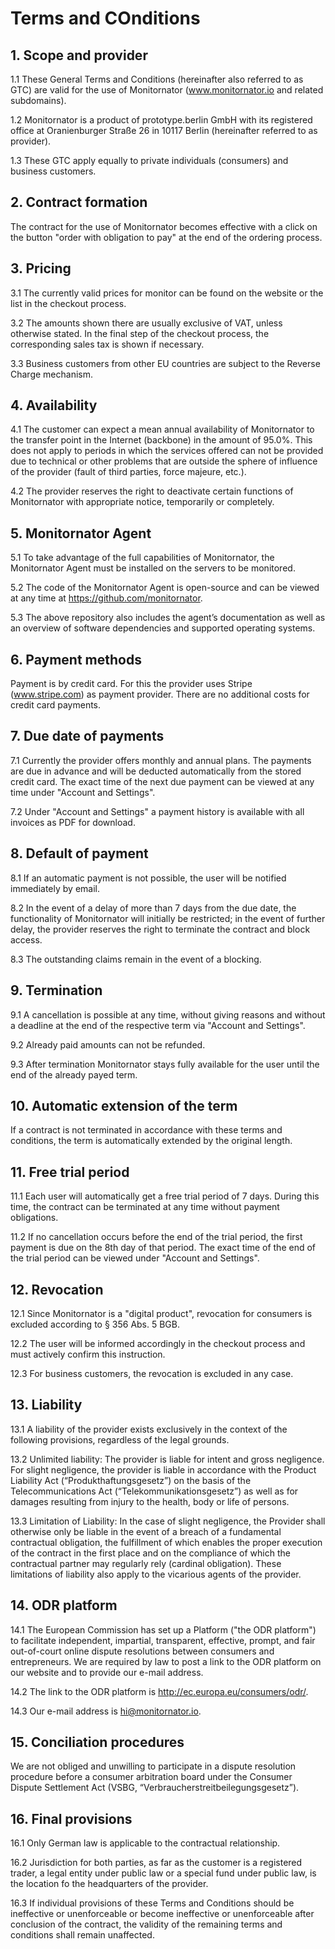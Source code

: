 # Terms and COnditions

## 1. Scope and provider

1.1 These General Terms and Conditions (hereinafter also referred to as GTC) are valid for the use of Monitornator (www.monitornator.io and related subdomains).

1.2 Monitornator is a product of prototype.berlin GmbH with its registered office at Oranienburger Straße 26 in 10117 Berlin (hereinafter referred to as provider).

1.3 These GTC apply equally to private individuals (consumers) and business customers.

## 2. Contract formation

The contract for the use of Monitornator becomes effective with a click on the button "order with obligation to pay" at the end of the ordering process.

## 3. Pricing

3.1 The currently valid prices for monitor can be found on the website or the list in the checkout process.

3.2 The amounts shown there are usually exclusive of VAT, unless otherwise stated. In the final step of the checkout process, the corresponding sales tax is shown if necessary.

3.3 Business customers from other EU countries are subject to the Reverse Charge mechanism.

## 4. Availability

4.1 The customer can expect a mean annual availability of Monitornator to the transfer point in the Internet (backbone) in the amount of 95.0%. This does not apply to periods in which the services offered can not be provided due to technical or other problems that are outside the sphere of influence of the provider (fault of third parties, force majeure, etc.).

4.2 The provider reserves the right to deactivate certain functions of Monitornator with appropriate notice, temporarily or completely.

## 5. Monitornator Agent

5.1 To take advantage of the full capabilities of Monitornator, the Monitornator Agent must be installed on the servers to be monitored.

5.2 The code of the Monitornator Agent is open-source and can be viewed at any time at <a href="https://github.com/monitornator" target="_blank">https://github.com/monitornator</a>.

5.3 The above repository also includes the agent’s documentation as well as an overview of software dependencies and supported operating systems.

## 6. Payment methods

Payment is by credit card. For this the provider uses Stripe (<a href="http://www.stripe.com" target="_blank">www.stripe.com</a>) as payment provider. There are no additional costs for credit card payments.

## 7. Due date of payments

7.1 Currently the provider offers monthly and annual plans. The payments are due in advance and will be deducted automatically from the stored credit card. The exact time of the next due payment can be viewed at any time under "Account and Settings".

7.2 Under "Account and Settings" a payment history is available with all invoices as PDF for download.

## 8. Default of payment

8.1 If an automatic payment is not possible, the user will be notified immediately by email.

8.2 In the event of a delay of more than 7 days from the due date, the functionality of Monitornator will initially be restricted; in the event of further delay, the provider reserves the right to terminate the contract and block access.

8.3 The outstanding claims remain in the event of a blocking.

## 9. Termination

9.1 A cancellation is possible at any time, without giving reasons and without a deadline at the end of the respective term via "Account and Settings".

9.2 Already paid amounts can not be refunded.

9.3 After termination Monitornator stays fully available for the user until the end of the already payed term.

## 10. Automatic extension of the term

If a contract is not terminated in accordance with these terms and conditions, the term is automatically extended by the original length.

## 11. Free trial period

11.1 Each user will automatically get a free trial period of 7 days. During this time, the contract can be terminated at any time without payment obligations.

11.2 If no cancellation occurs before the end of the trial period, the first payment is due on the 8th day of that period. The exact time of the end of the trial period can be viewed under "Account and Settings".

## 12. Revocation

12.1 Since Monitornator is a "digital product", revocation for consumers is excluded according to § 356 Abs. 5 BGB.

12.2 The user will be informed accordingly in the checkout process and must actively confirm this instruction.

12.3 For business customers, the revocation is excluded in any case.

## 13. Liability

13.1 A liability of the provider exists exclusively in the context of the following provisions, regardless of the legal grounds.

13.2 Unlimited liability: The provider is liable for intent and gross negligence. For slight negligence, the provider is liable in accordance with the Product Liability Act (“Produkthaftungsgesetz”) on the basis of the Telecommunications Act (“Telekommunikationsgesetz”) as well as for damages resulting from injury to the health, body or life of persons.

13.3 Limitation of Liability: In the case of slight negligence, the Provider shall otherwise only be liable in the event of a breach of a fundamental contractual obligation, the fulfillment of which enables the proper execution of the contract in the first place and on the compliance of which the contractual partner may regularly rely (cardinal obligation). These limitations of liability also apply to the vicarious agents of the provider.

## 14. ODR platform

14.1 The European Commission has set up a Platform ("the ODR platform") to facilitate independent, impartial, transparent, effective, prompt, and fair out-of-court online dispute resolutions between consumers and entrepreneurs. We are required by law to post a link to the ODR platform on our website and to provide our e-mail address.

14.2 The link to the ODR platform is <a href="http://ec.europa.eu/consumers/odr/" target="_blank">http://ec.europa.eu/consumers/odr/</a>.

14.3 Our e-mail address is hi@monitornator.io.

## 15. Conciliation procedures

We are not obliged and unwilling to participate in a dispute resolution procedure before a consumer arbitration board under the Consumer Dispute Settlement Act (VSBG, “Verbraucherstreitbeilegungsgesetz”).

## 16. Final provisions

16.1 Only German law is applicable to the contractual relationship.

16.2 Jurisdiction for both parties, as far as the customer is a registered trader, a legal entity under public law or a special fund under public law, is the location fo the headquarters of the provider.

16.3 If individual provisions of these Terms and Conditions should be ineffective or unenforceable or become ineffective or unenforceable after conclusion of the contract, the validity of the remaining terms and conditions shall remain unaffected.